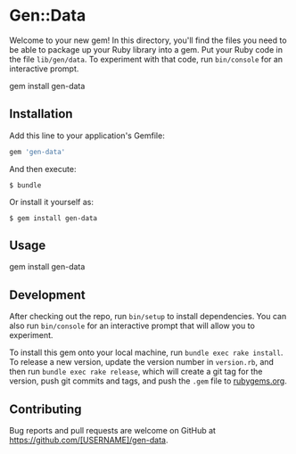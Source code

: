 # Gen::Data

Welcome to your new gem! In this directory, you'll find the files you need to be able to package up your Ruby library into a gem. Put your Ruby code in the file `lib/gen/data`. To experiment with that code, run `bin/console` for an interactive prompt.

gem install gen-data

## Installation

Add this line to your application's Gemfile:

```ruby
gem 'gen-data'
```

And then execute:

    $ bundle

Or install it yourself as:

    $ gem install gen-data

## Usage

gem install gen-data

## Development

After checking out the repo, run `bin/setup` to install dependencies. You can also run `bin/console` for an interactive prompt that will allow you to experiment.

To install this gem onto your local machine, run `bundle exec rake install`. To release a new version, update the version number in `version.rb`, and then run `bundle exec rake release`, which will create a git tag for the version, push git commits and tags, and push the `.gem` file to [rubygems.org](https://rubygems.org).

## Contributing

Bug reports and pull requests are welcome on GitHub at https://github.com/[USERNAME]/gen-data.

